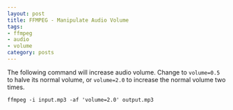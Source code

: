 ```yaml
---
layout: post
title: FFMPEG - Manipulate Audio Volume
tags:
- ffmpeg
- audio
- volume
category: posts
---
```

The following command will increase audio volume. Change to `volume=0.5` to halve its normal volume, or `volume=2.0` to increase the normal volume two times.

`ffmpeg -i input.mp3 -af 'volume=2.0' output.mp3`

